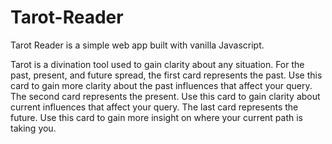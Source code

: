 # Tarot-Reader
Tarot Reader is a simple web app built with vanilla Javascript. 

Tarot is a divination tool used to gain clarity about any situation. For the past, present, and future spread, the first card represents the past. Use this card to gain more clarity about the past influences that affect your query. The second card represents the present. Use this card to gain clarity about current influences that affect your query. The last card represents the future. Use this card to gain more insight on where your current path is taking you.
